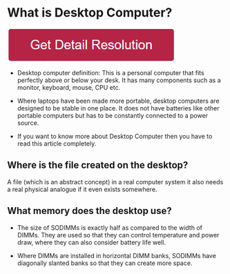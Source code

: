 # What is Desktop Computer?

[![what is desktop computer](redd.png)](https://icncomputer.com/what-is-desktop-computer/)



* Desktop computer definition: This is a personal computer that fits perfectly above or below your desk. It has many components such as a monitor, keyboard, mouse, CPU etc.

* Where laptops have been made more portable, desktop computers are designed to be stable in one place. It does not have batteries like other portable computers but has to be constantly connected to a power source.

* If you want to know more about Desktop Computer then you have to read this article completely.


## Where is the file created on the desktop?
A file (which is an abstract concept) in a real computer system it also needs a real physical analogue if it even exists somewhere.


## What memory does the desktop use?

* The size of SODIMMs is exactly half as compared to the width of DIMMs. They are used so that they can control temperature and power draw, where they can also consider battery life well.

* Where DIMMs are installed in horizontal DIMM banks, SODIMMs have diagonally slanted banks so that they can create more space.

